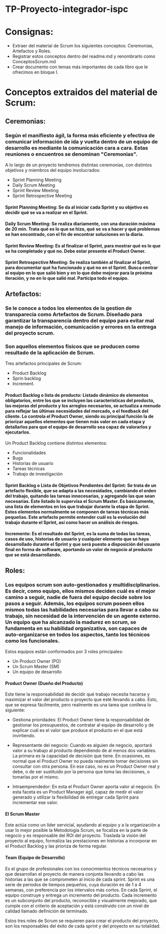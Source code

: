 # TP-Proyecto-integrador-ispc

# Consignas:

- Extraer del material de Scrum los siguientes conceptos: Ceremonias, Artefactos y Roles.
- Registrar estos conceptos dentro del readme.md y renombrarlo como ConceptosScrum.md
- Crear documento con temas más importantes de cada libro que le ofrecimos en bloque I.


# Conceptos extraidos del material de Scrum:

## Ceremonias:
### Según el manifiesto ágil, la forma más eficiente y efectiva de comunicar información de ida y vuelta dentro de un equipo de desarrollo es mediante la comunicación cara a cara. Estas reuniones o encuentros se denominan "Ceremonias".
A lo largo de un proyecto tendremos distintas ceremonias, con distintos objetivos y miembros del equipo involucrados:
- Sprint Planning Meeting
- Daily Scrum Meeting
- Sprint Review Meeting
- Sprint Retrospective Meeting

 #### Sprint Planning Meeting: Se da al iniciar cada Sprint y su objetivo es decidir qué se va a realizar en el Sprint.
 #### Daily Scrum Meeting: Se realiza diariamente, con una duración máxima de 20 min. Trata qué es lo que se hizo, qué se va a hacer y qué problemas se han encontrado, con el  fin de encontrar soluciones en la diaria.
 #### Sprint Review Meeting: Es al finalizar el Sprint, para mostrar qué es lo que se ha completado y qué no. Debe estar presente el Product Owner.
 #### Sprint Retrospective Meeting: Se realiza también al finalizar el Sprint, para documentar qué ha funcionado y qué no en el Sprint. Busca centrar al equipo en lo que salió bien y en lo que debe mejorar para la próxima iteración, y no en lo que salió mal. Participa todo el equipo.
  

## Artefactos:
### Se le conoce a todos los elementos de la gestion de transparecia como Artefactos de Scrum. Diseñado para garantizar la transparencia dentro del equipo para evitar mal manejo de información, comunicación y errores en la entrega del proyecto scrum.
### Son aquellos elementos físicos que se producen como resultado de la aplicación de Scrum. 
Tres artefactos principales de Scrum:
- Product Backlog
- Sprin backlog
- Increment.

####	Product Backlog o lista de producto: Listado dinámico de elementos obligatorios, entre los que se incluyen las características del producto, las mejoras del producto y los arreglos necesarios, se actualiza a menudo para reflejar las últimas necesidades del mercado, o el feedback del cliente. Lo controla el Product Owner, siendo su principal función la de priorizar aquellos elementos que tienen más valor en cada etapa y detallarlos para que el equipo de desarrollo sea capaz de valorarlos y ejecutarlos.

Un Product Backlog contiene distintos elementos:
- Funcionalidades
- Bugs
- Historias de usuario
- Tareas técnicas
- Trabajo de investigación

####	Sprint Backlog o Lista de Objetivos Pendientes del Sprint: Se trata de un artefacto flexible, que se adapta a las necesidades, cambiando el orden del trabajo, quitando las tareas innecesarias, y agregando las que sean necesarias. Este listado lo supervisa el Scrum Master. Es básicamente, una lista de elementos en los que trabajar durante la etapa de Sprint. Estos elementos normalmente se componen de tareas técnicas más pequeñas. Este artefacto permite entender cuál es la evolución del trabajo durante el Sprint, así como hacer un análisis de riesgos. 

####	Incremento: Es el resultado del Sprint, es la suma de todas las tareas, casos de uso, historias de usuario y cualquier elemento que se haya desarrollado durante el Sprint y que será puesto a disposición del usuario final en forma de software, aportando un valor de negocio al producto que se está desarrollando. 


## Roles:
### Los equipos scrum son auto-gestionados y multidisciplinarios. Es decir, como equipo, ellos mismos deciden cuál es el mejor camino a seguir, nadie de fuera del equipo decide sobre los pasos a seguir. Además, los equipos scrum poseen ellos mismos todas las habilidades necesarias para llevar a cabo su trabajo, sin necesidad de la intervención de un agente externo. Un equipo que ha alcanzado la madurez en scrum, se fundamenta en su habilidad organizativa, son capaces de auto-organizarse en todos los aspectos, tanto los técnicos como los funcionales.

Estos equipos están conformados por 3 roles principales:
- Un Product Owner (PO)
- Un Scrum Master (SM)
- Un equipo de desarrollo

#### Product Owner (Dueño del Producto)
Este tiene la responsabilidad de decidir qué trabajo necesita hacerse y maximizar el valor del producto o proyecto que esté llevando a cabo. Esto, que se expresa fácilmente, pero realmente es una tarea que conlleva lo siguiente:

- Gestiona prioridades: El Product Owner tiene la responsabilidad de gestionar los presupuestos, de contratar al equipo de desarrollo y de explicar cuál es el valor que produce el producto en el que está invirtiendo.

- Representante del negocio: Cuando es alguien de negocio, aportará valor a su trabajo al producto dependiendo de al menos dos variables. La primera es la capacidad de decisión que tiene. En ocasiones, es normal que el Product Owner no pueda realmente tomar decisiones sin consultar con otra persona. En ese caso, no es un Product Owner real y debe, o de ser sustituido por la persona que toma las decisiones, o tomarlas por el mismo.

- Intraemprendedor: En esta el Product Owner aporta valor al negocio. En esta faceta es un Product Manager ágil, capaz de medir el valor generado y utilizar la flexibilidad de entregar cada Sprint para incrementar ese valor.

#### El Scrum Master
Este actúa como un líder servicial, ayudando al equipo y a la organización a usar lo mejor posible la Metodología Scrum, se focaliza en la parte de negocio y es responsable del ROI del proyecto. Traslada la visión del proyecto al equipo, formaliza las prestaciones en historias a incorporar en el Product Backlog y las prioriza de forma regular.

#### Team (Equipo de Desarrollo) 
Es el grupo de profesionales con los conocimientos técnicos necesarios y que desarrollan el proyecto de manera conjunta llevando a cabo las historias a las que se comprometen al inicio de cada sprint. Sprint es una serie de periodos de tiempos pequeños, cuya duración es de 1 a 4 semanas, con preferencia por los intervalos más cortos. En cada Sprint, el equipo construye y entrega un incremento del producto. Cada incremento es un subconjunto del producto, reconocible y visualmente mejorado, que cumple con el criterio de aceptación y está construido con un nivel de calidad llamado definición de terminado.

Estos tres roles de Scrum se requieren para crear el producto del proyecto, son los responsables del éxito de cada sprint y del proyecto en su totalidad.


